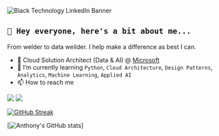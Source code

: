 ![Black Technology LinkedIn Banner](https://user-images.githubusercontent.com/49771569/169174538-54a40cff-c061-46f2-b1a6-533b7756f2c2.png)


## `👋 Hey everyone, here's a bit about me... `

From welder to data weilder. I help make a difference as best I can.

- 🏢 Cloud Solution Architect (Data & AI) @ [Microsoft](https://github.com/microsoft)  
- 🌱 I’m currently learning `Python`, `Cloud Architecture`, `Design Patterns`, `Analytics`, `Machine Learning`, `Applied AI` 
- 📫 How to reach me

[<img src="https://img.shields.io/badge/linkedin-0A66C2.svg?style=for-the-badge&logo=linkedin&logoColor=white" />](https://www.linkedin.com/in/anthonyfourie/)
[<img src="https://img.shields.io/badge/wordpress-21759B.svg?style=for-the-badge&logo=wordpress&logoColor=white" />](https://anthonyfourie.com/)


[![GitHub Streak](https://github-readme-streak-stats.herokuapp.com?user=anthonyfourie&theme=bear&hide_border=true&date_format=M%20j%5B%2C%20Y%5D&background=000000&ring=FF0078&fire=8500E4&sideNums=FF0078&sideLabels=3E8BFF&dates=FF00CF)](https://git.io/streak-stats)

[![Anthony's GitHub stats](https://github-readme-stats.vercel.app/api?username=anthonyfourie&show_icons=true&bg_color=000000&title_color=FF0078&text_color=3E8BFF&icon_color=8500E4&)]
